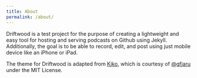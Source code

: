```yaml
---
title: About
permalink: /about/
---
```


Driftwood is a test project for the purpose of creating a lightweight and easy tool for hosting and serving podcasts on Github using Jekyll. Additionally, the goal is to be able to record, edit, and post using just mobile device like an iPhone or iPad. 

The theme for Driftwood is adapted from <a href="http://github.com/gfjaru/Kiko">Kiko</a>, which is courtesy of [@gfjaru](https://twitter.com/gfjaru) under the MIT License.